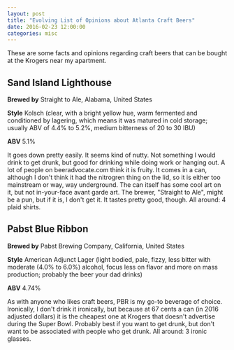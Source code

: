 ```yaml
---
layout: post
title: "Evolving List of Opinions about Atlanta Craft Beers"
date: 2016-02-23 12:00:00
categories: misc
---
```


These are some facts and opinions regarding craft beers that can be bought at the Krogers near my apartment.

Sand Island Lighthouse
----------------------

**Brewed by** Straight to Ale, Alabama, United States

**Style** Kolsch (clear, with a bright yellow hue, warm fermented and conditioned by lagering, which means it was matured in cold storage; usually ABV of 4.4% to 5.2%, medium bitterness of 20 to 30 IBU)

**ABV** 5.1%

It goes down pretty easily. It seems kind of nutty. Not something I would drink to get drunk, but good for drinking while doing work or hanging out. A lot of people on beeradvocate.com think it is fruity. It comes in a can, although I don't think it had the nitrogren thing on the lid, so it is either too mainstream or way, way underground. The can itself has some cool art on it, but not in-your-face avant garde art. The brewer, "Straight to Ale", might be a pun, but if it is, I don't get it. It tastes pretty good, though. All around: 4 plaid shirts.

Pabst Blue Ribbon
-----------------

**Brewed by** Pabst Brewing Company, California, United States

**Style** American Adjunct Lager (light bodied, pale, fizzy, less bitter with moderate (4.0% to 6.0%) alcohol, focus less on flavor and more on mass production; probably the beer your dad drinks)

**ABV** 4.74%

As with anyone who likes craft beers, PBR is my go-to beverage of choice. Ironically, I don't drink it ironically, but because at 67 cents a can (in 2016 adjusted dollars) it is the cheapest one at Krogers that doesn't advertise during the Super Bowl. Probably best if you want to get drunk, but don't want to be associated with people who get drunk. All around: 3 ironic glasses.

